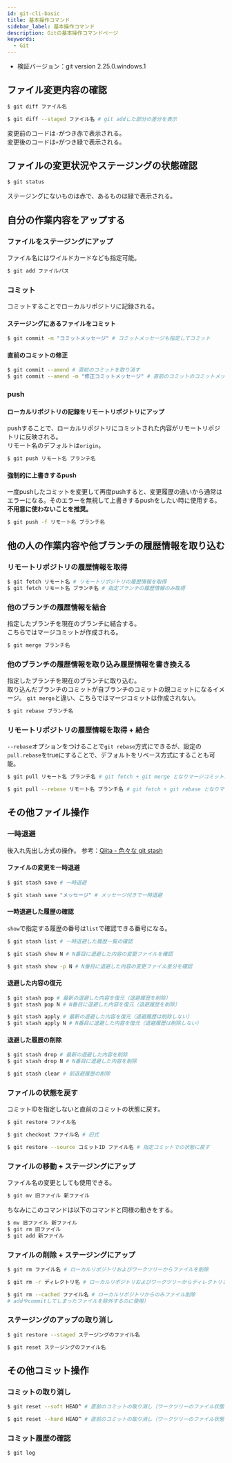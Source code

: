 ```yaml
---
id: git-cli-basic
title: 基本操作コマンド
sidebar_label: 基本操作コマンド
description: Gitの基本操作コマンドページ
keywords:
  - Git
---
```


- 検証バージョン：git version 2.25.0.windows.1

## ファイル変更内容の確認
```bash
$ git diff ファイル名

$ git diff --staged ファイル名 # git addした部分の差分を表示
```
変更前のコードは`-`がつき赤で表示される。  
変更後のコードは`+`がつき緑で表示される。

## ファイルの変更状況やステージングの状態確認
```bash
$ git status
```
ステージングにないものは赤で、あるものは緑で表示される。

## 自分の作業内容をアップする
### ファイルをステージングにアップ
ファイル名にはワイルドカードなども指定可能。
```bash
$ git add ファイルパス
```

### コミット
コミットすることでローカルリポジトリに記録される。

#### ステージングにあるファイルをコミット
```bash
$ git commit -m "コミットメッセージ" # コミットメッセージも指定してコミット
```

#### 直前のコミットの修正
```bash
$ git commit --amend # 直前のコミットを取り消す
$ git commit --amend -m "修正コミットメッセージ" # 直前のコミットのコミットメッセージを修正
```

### push
#### ローカルリポジトリの記録をリモートリポジトリにアップ
pushすることで、ローカルリポジトリにコミットされた内容がリモートリポジトリに反映される。  
リモート名のデフォルトは`origin`。
```bash
$ git push リモート名 ブランチ名
```

#### 強制的に上書きするpush
一度pushしたコミットを変更して再度pushすると、変更履歴の違いから通常はエラーになる。そのエラーを無視して上書きするpushをしたい時に使用する。
**不用意に使わないことを推奨。**
```bash
$ git push -f リモート名 ブランチ名
```

## 他の人の作業内容や他ブランチの履歴情報を取り込む
### リモートリポジトリの履歴情報を取得
```bash
$ git fetch リモート名 # リモートリポジトリの履歴情報を取得
$ git fetch リモート名 ブランチ名 # 指定ブランチの履歴情報のみ取得
```

### 他のブランチの履歴情報を結合
指定したブランチを現在のブランチに結合する。  
こちらではマージコミットが作成される。
```bash
$ git merge ブランチ名
```

### 他のブランチの履歴情報を取り込み履歴情報を書き換える
指定したブランチを現在のブランチに取り込む。  
取り込んだブランチのコミットが自ブランチのコミットの親コミットになるイメージ。
`git merge`と違い、こちらではマージコミットは作成されない。
```bash
$ git rebase ブランチ名
```

### リモートリポジトリの履歴情報を取得 + 結合
`--rebase`オプションをつけることで`git rebase`方式にできるが、設定の`pull.rebase`をtrueにすることで、デフォルトをリベース方式にすることも可能。
```bash
$ git pull リモート名 ブランチ名 # git fetch + git merge となりマージコミットが作成される

$ git pull --rebase リモート名 ブランチ名 # git fetch + git rebase となりマージコミットが作成されない
```

## その他ファイル操作
### 一時退避
後入れ先出し方式の操作。
参考：[Qiita - 色々な git stash](https://qiita.com/akasakas/items/768c0b563b96f8a9be9d)

#### ファイルの変更を一時退避
```bash
$ git stash save # 一時退避

$ git stash save "メッセージ" # メッセージ付きで一時退避
```

#### 一時退避した履歴の確認
`show`で指定する履歴の番号は`list`で確認できる番号になる。
```bash
$ git stash list # 一時退避した履歴一覧の確認

$ git stash show N # N番目に退避した内容の変更ファイルを確認

$ git stash show -p N # N番目に退避した内容の変更ファイル差分を確認
```

#### 退避した内容の復元
```bash
$ git stash pop # 最新の退避した内容を復元（退避履歴を削除）
$ git stash pop N # N番目に退避した内容を復元（退避履歴を削除）

$ git stash apply # 最新の退避した内容を復元（退避履歴は削除しない）
$ git stash apply N # N番目に退避した内容を復元（退避履歴は削除しない）
```

#### 退避した履歴の削除
```bash
$ git stash drop # 最新の退避した内容を削除
$ git stash drop N # N番目に退避した内容を削除

$ git stash clear # 前退避履歴の削除
```

### ファイルの状態を戻す
コミットIDを指定しないと直前のコミットの状態に戻す。
```bash
$ git restore ファイル名

$ git checkout ファイル名 # 旧式

$ git restore --source コミットID ファイル名 # 指定コミットでの状態に戻す
```

### ファイルの移動 + ステージングにアップ
ファイル名の変更としても使用できる。
```bash
$ git mv 旧ファイル 新ファイル
```
ちなみにこのコマンドは以下のコマンドと同様の動きをする。
```bash
$ mv 旧ファイル 新ファイル
$ git rm 旧ファイル
$ git add 新ファイル
```

### ファイルの削除 + ステージングにアップ
```bash
$ git rm ファイル名 # ローカルリポジトリおよびワークツリーからファイルを削除

$ git rm -r ディレクトリ名 # ローカルリポジトリおよびワークツリーからディレクトリとファイルを削除

$ git rm --cached ファイル名 # ローカルリポジトリからのみファイル削除
# addやcommitしてしまったファイルを除外するのに使用）
```

### ステージングのアップの取り消し
```bash
$ git restore --staged ステージングのファイル名

$ git reset ステージングのファイル名
```

## その他コミット操作
### コミットの取り消し
```bash
$ git reset --soft HEAD^ # 直前のコミットの取り消し（ワークツリーのファイル状態には影響しない）

$ git reset --hard HEAD^ # 直前のコミットの取り消し（ワークツリーのファイル状態を前のコミットの状態に戻す）
```

### コミット履歴の確認
```bash
$ git log
```